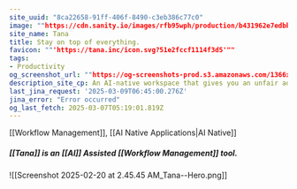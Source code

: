 ```yaml
---
site_uuid: "8ca22658-91ff-406f-8490-c3eb386c77c0"
image: ""https://cdn.sanity.io/images/rfb95wph/production/b431962e7edbbce94c0e98ce6c0194a02db77d79-1920x1080.png?w=1200&fm=jpg""
site_name: Tana
title: Stay on top of everything.
favicon: ""'https://tana.inc/icon.svg?51e2fccf1114f3d5'""
tags:
- Productivity
og_screenshot_url: ""https://og-screenshots-prod.s3.amazonaws.com/1366x768/80/false/74aa7ae062590aab0e6698026a4374dbd1b9c631b00f8985625688ab5c05966a.jpeg""
description_site_cp: An AI-native workspace that gives you an unfair advantage.
last_jina_request: '2025-03-09T06:45:00.276Z'
jina_error: "Error occurred"
og_last_fetch: 2025-03-07T05:19:01.819Z
---
```

[[Workflow Management]], [[AI Native Applications|AI Native]]

##### [[Tana]] is an [[AI]] Assisted [[Workflow Management]] tool.
![[Screenshot 2025-02-20 at 2.45.45 AM_Tana--Hero.png]]
